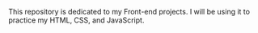 This repository is dedicated to my Front-end projects.
I will be using it to practice my HTML, CSS, and JavaScript.
